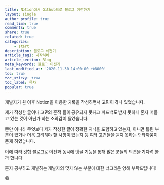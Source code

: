 ```yaml
---
title: Notion에서 Github으로 블로그 이전하기
layout: single
author_profile: true
read_time: true
comments: true
share: true
related: true
categories: 
    - start
description: 블로그 이전기
article_tag1: 시작하며
article_section: Blog
meta_keywords: 블로그 이전기
last_modified_at: '2020-11-30 14:00:00 +08000'
toc: true
toc_sticky: true
toc_label: 목차
popular: true
---
```

개발자가 된 이후 Notion을 이용한 기록을 작성하면서 고민이 하나 있었습니다.

제가 작성한 글이나 고민의 흔적 들이 공유되지 못하고 피드백도 받지 못하니 혼자 떠들고 있는 것이 아닌가 하는 소외감이 들었습니다.

뿐만 아니라 무엇보다 제가 작성한 글이 정확한 지식을 포함하고 있는지, 아니면 틀린 부분이 있거나 더욱 고려해야 할 사항이 있는지 등 여러 고견들을 듣지 못하는 안타까움이 존재 하였습니다.

이에 따라 깃헙 블로그로 이전과 동시에 댓글 기능을 통해 많은 분들의 의견을 기다려 볼까 합니다.

혼자 공부하고 개발하는 개발자의 맞지 않는 부분에 대한 너그러운 양해 부탁드립니다!

:smile:


